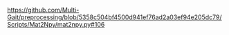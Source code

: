 

https://github.com/Multi-Gait/preprocessing/blob/5358c504bf4500d941ef76ad2a03ef94e205dc79/Scripts/Mat2Npy/mat2npy.py#106

